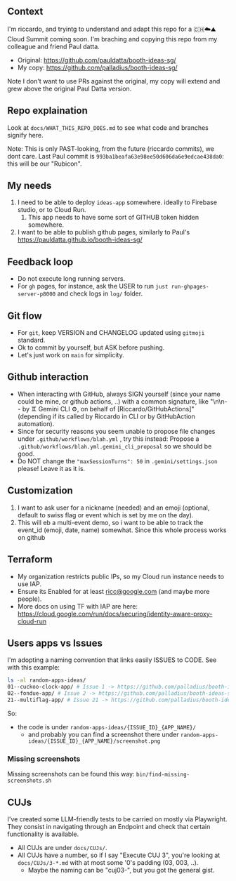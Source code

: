 ## Context

I'm riccardo, and tryintg to understand and adapt this repo for a 🇨🇭☁️⛰️ Cloud Summit coming soon.
I'm braching and copying this repo from my colleague and friend Paul datta.

* Original: https://github.com/pauldatta/booth-ideas-sg/
* My copy: https://github.com/palladius/booth-ideas-sg/

Note I don't want to use PRs against the original, my copy will extend and grew above the original Paul Datta version.

## Repo explaination

Look at `docs/WHAT_THIS_REPO_DOES.md` to see what code and branches signify here.

Note: This is only PAST-looking, from the future (riccardo commits), we dont care. Last Paul commit is `993ba1beafa63e98ee50d606da6e9edcae438da0`: this will be our "Rubicon".

## My needs

1. I need to be able to deploy `ideas-app` somewhere. ideally to Firebase studio, or to Cloud Run.
   1. This app needs to have some sort of GITHUB token hidden somewhere.
2. I want to be able to publish github pages, similarly to Paul's https://pauldatta.github.io/booth-ideas-sg/


## Feedback loop

* Do not execute long running servers.
* For `gh` pages, for instance, ask the USER to run `just run-ghpages-server-p8000` and check logs in `log/` folder.

## Git flow

* For `git`, keep VERSION and CHANGELOG updated using `gitmoji` standard.
* Ok to commit by yourself, but ASK before pushing.
* Let's just work on `main` for simplicity.

## Github interaction

* When interacting with GitHub, always SIGN yourself (since your name could be mine, or github actions, ..) with a common signature, like "\n\n-- by ♊️ Gemini CLI ⚙️, on behalf of [Riccardo/GitHubActions]" (depending if its called by Riccardo in CLI or by GitHubAction automation).
* Since for security reasons you seem unable to propose file changes under `.github/workflows/blah.yml` , try this instead: Propose a  `.github/workflows/blah.yml.gemini_cli_proposal` so we should be good.
* Do NOT change the `"maxSessionTurns": 50` in `.gemini/settings.json` please! Leave it as it is.

## Customization

1. I want to ask user for a nickname (needed) and an emoji (optional, default to swiss flag or event which is set by me on the day).
2. This will eb a multi-event demo, so i want to be able to track the event_id (emoji, date, name) somewhat. Since this whole process works on github

## Terraform

* My organization restricts public IPs, so my Cloud run instance needs to use IAP.
* Ensure its Enabled for at least ricc@google.com (and maybe more people).
* More docs on using TF with IAP are here: https://cloud.google.com/run/docs/securing/identity-aware-proxy-cloud-run

## Users apps vs Issues

I'm adopting a naming convention that links easily ISSUES to CODE. See with this example:

```bash
ls -al random-apps-ideas/
01--cuckoo-clock-app/ # Issue 1 -> https://github.com/palladius/booth-ideas-sg/issues/1 has the cuckoo-clock-app idea
02--fondue-app/ # Issue 2 -> https://github.com/palladius/booth-ideas-sg/issues/2 has the fondue idea
21--multiflag-app/ # Issue 21 -> https://github.com/palladius/booth-ideas-sg/issues/21 has the multiflag app idea
```

So:
* the code is under `random-apps-ideas/{ISSUE_ID}_{APP_NAME}/`
  * and probably you can find a screenshot there under `random-apps-ideas/{ISSUE_ID}_{APP_NAME}/screenshot.png`

### Missing screenshots

Missing screenshots can be found this way: `bin/find-missing-screenshots.sh`

## CUJs

I've created some LLM-friendly tests to be carried on mostly via Playwright.
They consist in navigating through an Endpoint and check that certain functionality is available.

* All CUJs are under `docs/CUJs/`.
* All CUJs have a number, so if I say "Execute CUJ 3", you're looking at `docs/CUJs/3-*.md` with at most some '0's padding (03, 003, ..).
  * Maybe the naming can be "cuj03-", but you got the general gist.

